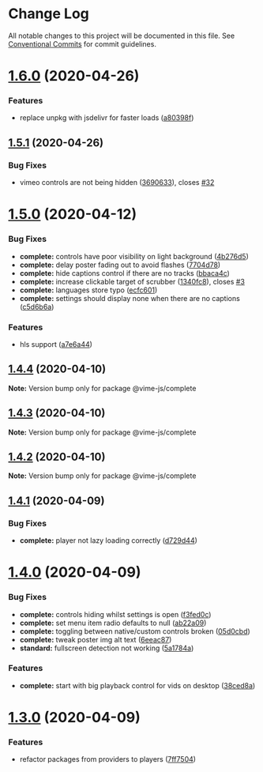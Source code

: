 # Change Log

All notable changes to this project will be documented in this file.
See [Conventional Commits](https://conventionalcommits.org) for commit guidelines.

# [1.6.0](https://github.com/vime-js/vime/tree/master/packages/vime-complete/compare/v1.5.1...v1.6.0) (2020-04-26)


### Features

* replace unpkg with jsdelivr for faster loads ([a80398f](https://github.com/vime-js/vime/tree/master/packages/vime-complete/commit/a80398ff6dc45ba28d88566585b73c57eedd7d82))





## [1.5.1](https://github.com/vime-js/vime/tree/master/packages/vime-complete/compare/v1.5.0...v1.5.1) (2020-04-26)


### Bug Fixes

* vimeo controls are not being hidden ([3690633](https://github.com/vime-js/vime/tree/master/packages/vime-complete/commit/36906336f94aebe31a97fcfa860036f2bf5525da)), closes [#32](https://github.com/vime-js/vime/tree/master/packages/vime-complete/issues/32)





# [1.5.0](https://github.com/vime-js/vime/tree/master/packages/vime-complete/compare/v1.4.4...v1.5.0) (2020-04-12)


### Bug Fixes

* **complete:** controls have poor visibility on light background ([4b276d5](https://github.com/vime-js/vime/tree/master/packages/vime-complete/commit/4b276d5b1d99dc0b3cc0e38db583ceb7c8ae274d))
* **complete:** delay poster fading out to avoid flashes ([7704d78](https://github.com/vime-js/vime/tree/master/packages/vime-complete/commit/7704d78a54f354c633f57186f5f17c3342aa8141))
* **complete:** hide captions control if there are no tracks ([bbaca4c](https://github.com/vime-js/vime/tree/master/packages/vime-complete/commit/bbaca4c5355d81c10143021fb322591aaea29a09))
* **complete:** increase clickable target of scrubber ([1340fc8](https://github.com/vime-js/vime/tree/master/packages/vime-complete/commit/1340fc8fff7279f465b26576041bc6fc20ce39fb)), closes [#3](https://github.com/vime-js/vime/tree/master/packages/vime-complete/issues/3)
* **complete:** languages store typo ([ecfc601](https://github.com/vime-js/vime/tree/master/packages/vime-complete/commit/ecfc6018997fde37aa87eb2ee2e7ebb1c8ddfabd))
* **complete:** settings should display none when there are no captions ([c5d6b6a](https://github.com/vime-js/vime/tree/master/packages/vime-complete/commit/c5d6b6abc736a23b0a5666b68c35cd28296c2617))


### Features

* hls support ([a7e6a44](https://github.com/vime-js/vime/tree/master/packages/vime-complete/commit/a7e6a448f70a98858df3fee5cd92e7b5736da7da))





## [1.4.4](https://github.com/vime-js/vime/tree/master/packages/vime-complete/compare/v1.4.3...v1.4.4) (2020-04-10)

**Note:** Version bump only for package @vime-js/complete





## [1.4.3](https://github.com/vime-js/vime/tree/master/packages/vime-complete/compare/v1.4.2...v1.4.3) (2020-04-10)

**Note:** Version bump only for package @vime-js/complete





## [1.4.2](https://github.com/vime-js/vime/tree/master/packages/vime-complete/compare/v1.4.1...v1.4.2) (2020-04-10)

**Note:** Version bump only for package @vime-js/complete





## [1.4.1](https://github.com/vime-js/vime/tree/master/packages/vime-complete/compare/v1.4.0...v1.4.1) (2020-04-09)


### Bug Fixes

* **complete:** player not lazy loading correctly ([d729d44](https://github.com/vime-js/vime/tree/master/packages/vime-complete/commit/d729d4457950070ed7913b4af475e9815089c019))





# [1.4.0](https://github.com/vime-js/vime/tree/master/packages/vime-complete/compare/v1.3.0...v1.4.0) (2020-04-09)


### Bug Fixes

* **complete:** controls hiding whilst settings is open ([f3fed0c](https://github.com/vime-js/vime/tree/master/packages/vime-complete/commit/f3fed0cd039038acf1f55406613f61c2afb52c8a))
* **complete:** set menu item radio defaults to null ([ab22a09](https://github.com/vime-js/vime/tree/master/packages/vime-complete/commit/ab22a090208b328e1d535ab00356f3328ceab945))
* **complete:** toggling between native/custom controls broken ([05d0cbd](https://github.com/vime-js/vime/tree/master/packages/vime-complete/commit/05d0cbd055924caf605749e18f3cf8a00020d752))
* **complete:** tweak poster img alt text ([6eeac87](https://github.com/vime-js/vime/tree/master/packages/vime-complete/commit/6eeac874204ecd7dc74f12a15fff61d46f6ff485))
* **standard:** fullscreen detection not working ([5a1784a](https://github.com/vime-js/vime/tree/master/packages/vime-complete/commit/5a1784a89c533b3b374819b44f3c009109d13123))


### Features

* **complete:** start with big playback control for vids on desktop ([38ced8a](https://github.com/vime-js/vime/tree/master/packages/vime-complete/commit/38ced8a6ba7e81ccdb5339b2787e4342c44f5c7d))





# [1.3.0](https://github.com/vime-js/vime/tree/master/packages/vime-complete/compare/v1.2.0...v1.3.0) (2020-04-09)


### Features

* refactor packages from providers to players ([7ff7504](https://github.com/vime-js/vime/tree/master/packages/vime-complete/commit/7ff75045788b267688f4cb7f970ce9bb3426036a))
